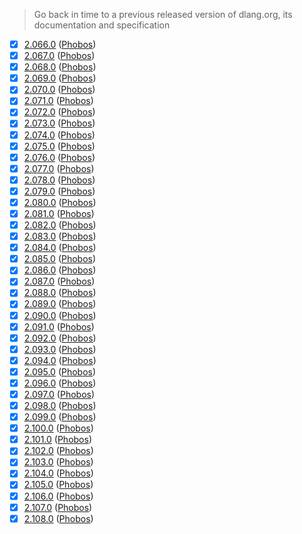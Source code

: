 > Go back in time to a previous released version of dlang.org, its documentation and specification

- [x] [2.066.0](https://docarchives.dlang.io/v2.066.0) ([Phobos](https://docarchives.dlang.io/v2.066.0/phobos))
- [x] [2.067.0](https://docarchives.dlang.io/v2.067.0) ([Phobos](https://docarchives.dlang.io/v2.067.0/phobos))
- [x] [2.068.0](https://docarchives.dlang.io/v2.068.0) ([Phobos](https://docarchives.dlang.io/v2.068.0/phobos))
- [x] [2.069.0](https://docarchives.dlang.io/v2.069.0) ([Phobos](https://docarchives.dlang.io/v2.069.0/phobos))
- [x] [2.070.0](https://docarchives.dlang.io/v2.070.0) ([Phobos](https://docarchives.dlang.io/v2.070.0/phobos))
- [x] [2.071.0](https://docarchives.dlang.io/v2.071.0) ([Phobos](https://docarchives.dlang.io/v2.071.0/phobos))
- [x] [2.072.0](https://docarchives.dlang.io/v2.072.0) ([Phobos](https://docarchives.dlang.io/v2.072.0/phobos))
- [x] [2.073.0](https://docarchives.dlang.io/v2.073.0) ([Phobos](https://docarchives.dlang.io/v2.073.0/phobos))
- [x] [2.074.0](https://docarchives.dlang.io/v2.074.0) ([Phobos](https://docarchives.dlang.io/v2.074.0/phobos))
- [x] [2.075.0](https://docarchives.dlang.io/v2.075.0) ([Phobos](https://docarchives.dlang.io/v2.075.0/phobos))
- [x] [2.076.0](https://docarchives.dlang.io/v2.076.0) ([Phobos](https://docarchives.dlang.io/v2.076.0/phobos))
- [x] [2.077.0](https://docarchives.dlang.io/v2.077.0) ([Phobos](https://docarchives.dlang.io/v2.077.0/phobos))
- [x] [2.078.0](https://docarchives.dlang.io/v2.078.0) ([Phobos](https://docarchives.dlang.io/v2.078.0/phobos))
- [x] [2.079.0](https://docarchives.dlang.io/v2.079.0) ([Phobos](https://docarchives.dlang.io/v2.079.0/phobos))
- [x] [2.080.0](https://docarchives.dlang.io/v2.080.0) ([Phobos](https://docarchives.dlang.io/v2.080.0/phobos))
- [x] [2.081.0](https://docarchives.dlang.io/v2.081.0) ([Phobos](https://docarchives.dlang.io/v2.081.0/phobos))
- [x] [2.082.0](https://docarchives.dlang.io/v2.082.0) ([Phobos](https://docarchives.dlang.io/v2.082.0/phobos))
- [x] [2.083.0](https://docarchives.dlang.io/v2.083.0) ([Phobos](https://docarchives.dlang.io/v2.083.0/phobos))
- [x] [2.084.0](https://docarchives.dlang.io/v2.084.0) ([Phobos](https://docarchives.dlang.io/v2.084.0/phobos))
- [x] [2.085.0](https://docarchives.dlang.io/v2.085.0) ([Phobos](https://docarchives.dlang.io/v2.085.0/phobos))
- [x] [2.086.0](https://docarchives.dlang.io/v2.086.0) ([Phobos](https://docarchives.dlang.io/v2.086.0/phobos))
- [x] [2.087.0](https://docarchives.dlang.io/v2.087.0) ([Phobos](https://docarchives.dlang.io/v2.087.0/phobos))
- [x] [2.088.0](https://docarchives.dlang.io/v2.088.0) ([Phobos](https://docarchives.dlang.io/v2.088.0/phobos))
- [x] [2.089.0](https://docarchives.dlang.io/v2.089.0) ([Phobos](https://docarchives.dlang.io/v2.089.0/phobos))
- [x] [2.090.0](https://docarchives.dlang.io/v2.090.0) ([Phobos](https://docarchives.dlang.io/v2.090.0/phobos))
- [x] [2.091.0](https://docarchives.dlang.io/v2.091.0) ([Phobos](https://docarchives.dlang.io/v2.091.0/phobos))
- [x] [2.092.0](https://docarchives.dlang.io/v2.092.0) ([Phobos](https://docarchives.dlang.io/v2.092.0/phobos))
- [x] [2.093.0](https://docarchives.dlang.io/v2.093.0) ([Phobos](https://docarchives.dlang.io/v2.093.0/phobos))
- [x] [2.094.0](https://docarchives.dlang.io/v2.094.0) ([Phobos](https://docarchives.dlang.io/v2.094.0/phobos))
- [x] [2.095.0](https://docarchives.dlang.io/v2.095.0) ([Phobos](https://docarchives.dlang.io/v2.095.0/phobos))
- [x] [2.096.0](https://docarchives.dlang.io/v2.096.0) ([Phobos](https://docarchives.dlang.io/v2.096.0/phobos))
- [x] [2.097.0](https://docarchives.dlang.io/v2.097.0) ([Phobos](https://docarchives.dlang.io/v2.097.0/phobos))
- [x] [2.098.0](https://docarchives.dlang.io/v2.098.0) ([Phobos](https://docarchives.dlang.io/v2.098.0/phobos))
- [x] [2.099.0](https://docarchives.dlang.io/v2.099.0) ([Phobos](https://docarchives.dlang.io/v2.099.0/phobos))
- [x] [2.100.0](https://docarchives.dlang.io/v2.100.0) ([Phobos](https://docarchives.dlang.io/v2.100.0/phobos))
- [x] [2.101.0](https://docarchives.dlang.io/v2.101.0) ([Phobos](https://docarchives.dlang.io/v2.101.0/phobos))
- [x] [2.102.0](https://docarchives.dlang.io/v2.102.0) ([Phobos](https://docarchives.dlang.io/v2.102.0/phobos))
- [x] [2.103.0](https://docarchives.dlang.io/v2.103.0) ([Phobos](https://docarchives.dlang.io/v2.103.0/phobos))
- [x] [2.104.0](https://docarchives.dlang.io/v2.104.0) ([Phobos](https://docarchives.dlang.io/v2.104.0/phobos))
- [x] [2.105.0](https://docarchives.dlang.io/v2.105.0) ([Phobos](https://docarchives.dlang.io/v2.105.0/phobos))
- [x] [2.106.0](https://docarchives.dlang.io/v2.106.0) ([Phobos](https://docarchives.dlang.io/v2.106.0/phobos))
- [x] [2.107.0](https://docarchives.dlang.io/v2.107.0) ([Phobos](https://docarchives.dlang.io/v2.107.0/phobos))
- [x] [2.108.0](https://docarchives.dlang.io/v2.108.0) ([Phobos](https://docarchives.dlang.io/v2.108.0/phobos))
